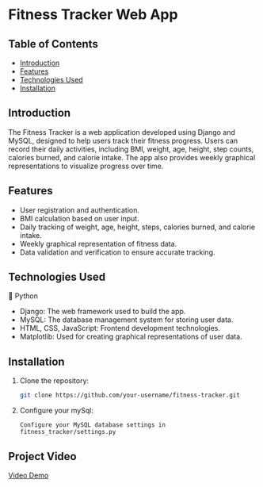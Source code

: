 # Fitness Tracker Web App

## Table of Contents
- [Introduction](#introduction)
- [Features](#features)
- [Technologies Used](#technologies-used)
- [Installation](#installation)

## Introduction

The Fitness Tracker is a web application developed using Django and MySQL, designed to help users track their fitness progress. Users can record their daily activities, including BMI, weight, age, height, step counts, calories burned, and calorie intake. The app also provides weekly graphical representations to visualize progress over time.

## Features

- User registration and authentication.
- BMI calculation based on user input.
- Daily tracking of weight, age, height, steps, calories burned, and calorie intake.
- Weekly graphical representation of fitness data.
- Data validation and verification to ensure accurate tracking.

## Technologies Used
:snake: Python

- Django: The web framework used to build the app.
- MySQL: The database management system for storing user data.
- HTML, CSS, JavaScript: Frontend development technologies.
- Matplotlib: Used for creating graphical representations of user data.

## Installation

1. Clone the repository:

   ```bash
   git clone https://github.com/your-username/fitness-tracker.git
2. Configure your mySql:
   ```
   Configure your MySQL database settings in fitness_tracker/settings.py
## Project Video

[Video Demo](https://youtu.be/Kn6D9fKqJEM?si=hSChg9BMq00sEKzT)
